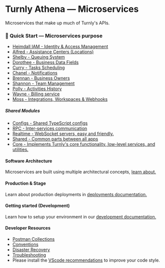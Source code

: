 # Turnly Athena — Microservices

Microservices that make up much of Turnly's APIs.

### 🦦 Quick Start — Microservices purpose

- [Heimdall IAM - Identity & Access Management](/apps/heimdall)
- [Alfred - Assistance Centers (Locations)](/apps/alfred)
- [Shelby - Queuing System](/apps/shelby)
- [Dorothee - Business Data Fields](/apps/dorothee)
- [Curry - Tasks Scheduling](/apps/curry)
- [Chanel - Notifications](/apps/chanel)
- [Brennan - Business Owners](/apps/brennan)
- [Shannon - Team Management](/apps/shannon)
- [Polly - Activities History](/apps/polly)
- [Wayne - Billing service](/apps/wayne)
- [Moss - Integrations, Workspaces & Webhooks](/apps/moss)

##### Shared Modules

- [Configs - Shared TypeScript configs](https://github.com/turnly/configs)
- [RPC - Inter-services communication](https://github.com/turnly/rpc)
- [Realtime - WebSocket servers, easy and friendly.](https://github.com/turnly/realtime)
- [Shared - Common parts between all apps](https://github.com/turnly/shared)
- [Core - Implements Turnly's core functionality, low-level services, and utilities.](https://github.com/turnly/core)

#### Software Architecture

Microservices are built using multiple architectural concepts, [learn about.](/docs/architecture)

#### Production & Stage

Learn about production deployments in [deployments documentation.](/docs/deployment.md)

#### Getting started (Development)

Learn how to setup your environment in our [development documentation.](/docs/development.md)

#### Developer Resources

- [Postman Collections](/docs/postman/)
- [Conventions](/docs/conventions.md)
- [Disaster Recovery](/docs/disaster-recovery.md)
- [Troubleshooting](/docs/troubleshooting.md)
- Please install the [VScode recommendations](/.vscode/extensions.json) to improve your code style.
